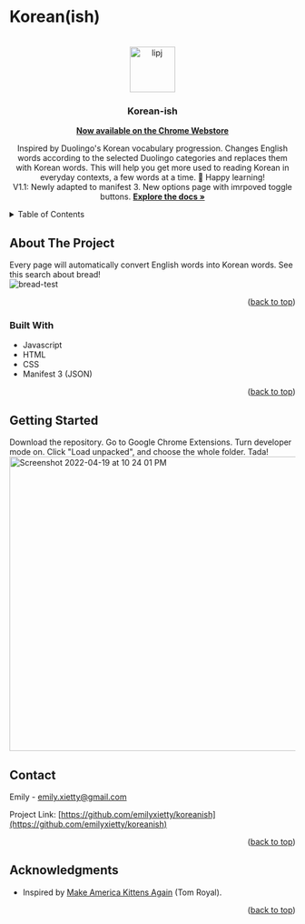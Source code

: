 # Korean(ish)

<div id="top"></div>

<!-- PROJECT LOGO -->
<br />
<div align="center">
  <a href="https://github.com/emilyxietty/koreanish">
    <img width="80" height="80" alt="lipj" src="https://user-images.githubusercontent.com/40601891/164135828-eb53c3fa-6895-4876-b3b8-1aee076d65c5.png">

  </a>


<h3 align="center">Korean-ish</h3>
        <a href="https://chrome.google.com/webstore/detail/koreanish/ffoghgnecnmgehncijcnofgdciggmgdi"><strong>Now available on the Chrome Webstore </strong></a>


  <p align="center">
    Inspired by Duolingo's Korean vocabulary progression. Changes English words according to the selected Duolingo categories and replaces them with Korean words. This will help you get more used to reading Korean in everyday contexts, a few words at a time. 🤠 Happy learning!
    <br>
    V1.1: Newly adapted to manifest 3. New options page with imrpoved toggle buttons.
    <a href="https://github.com/emilyxietty/koreanish/tree/main/koreanish"><strong>Explore the docs »</strong></a>
    <br />
  </p>
</div>


<!-- TABLE OF CONTENTS -->
<details>
  <summary>Table of Contents</summary>
  <ol>
    <li>
      <a href="#about-the-project">About The Project</a>
      <ul>
        <li><a href="#built-with">Built With</a></li>
      </ul>
    </li>
    <li><a href="#contact">Contact</a></li>
    <li><a href="#acknowledgments">Acknowledgments</a></li>
  </ol>
</details>




<!-- ABOUT THE PROJECT -->
## About The Project
Every page will automatically convert English words into Korean words. See this search about bread!
<br>
![bread-test](https://user-images.githubusercontent.com/40601891/164136041-cef02228-5cd6-4fea-9ae9-5fb561c8134d.gif)

<p align="right">(<a href="#top">back to top</a>)</p>


### Built With

* Javascript
* HTML
* CSS
* Manifest 3 (JSON)

<p align="right">(<a href="#top">back to top</a>)</p>


<!-- GETTING STARTED -->
## Getting Started

Download the repository. Go to Google Chrome Extensions. Turn developer mode on. Click "Load unpacked", and choose the whole folder. Tada!
<br>
<img width="518" alt="Screenshot 2022-04-19 at 10 24 01 PM" src="https://user-images.githubusercontent.com/40601891/164134633-e62487e4-3467-4b5b-b5f7-cafaee25a605.png">

<!-- CONTACT -->
## Contact

Emily - emily.xietty@gmail.com

Project Link: [https://github.com/emilyxietty/koreanish](https://github.com/emilyxietty/koreanish)

<p align="right">(<a href="#top">back to top</a>)</p>



<!-- ACKNOWLEDGMENTS -->
## Acknowledgments

* Inspired by [Make America Kittens Again](https://github.com/tomroyal/Make-America-Kittens-Again) (Tom Royal).

<p align="right">(<a href="#top">back to top</a>)</p>
